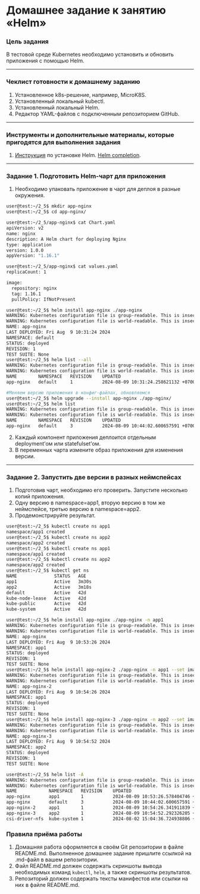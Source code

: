 # Домашнее задание к занятию «Helm»

### Цель задания

В тестовой среде Kubernetes необходимо установить и обновить приложения с помощью Helm.

------

### Чеклист готовности к домашнему заданию

1. Установленное k8s-решение, например, MicroK8S.
2. Установленный локальный kubectl.
3. Установленный локальный Helm.
4. Редактор YAML-файлов с подключенным репозиторием GitHub.

------

### Инструменты и дополнительные материалы, которые пригодятся для выполнения задания

1. [Инструкция](https://helm.sh/docs/intro/install/) по установке Helm. [Helm completion](https://helm.sh/docs/helm/helm_completion/).

------

### Задание 1. Подготовить Helm-чарт для приложения

1. Необходимо упаковать приложение в чарт для деплоя в разные окружения.   
```bash
user@test:~/2_5$ mkdir app-nginx
user@test:~/2_5$ cd app-nginx/

user@test:~/2_5/app-nginx$ cat Chart.yaml 
apiVersion: v2
name: nginx
description: A Helm chart for deploying Nginx
type: application
version: 1.0.0
appVersion: "1.16.1"

user@test:~/2_5/app-nginx$ cat values.yaml 
replicaCount: 1

image:
  repository: nginx
  tag: 1.16.1
  pullPolicy: IfNotPresent

user@test:~/2_5$ helm install app-nginx ./app-nginx
WARNING: Kubernetes configuration file is group-readable. This is insecure. Location: /home/user/.kube/config
WARNING: Kubernetes configuration file is world-readable. This is insecure. Location: /home/user/.kube/config
NAME: app-nginx
LAST DEPLOYED: Fri Aug  9 10:31:24 2024
NAMESPACE: default
STATUS: deployed
REVISION: 1
TEST SUITE: None
user@test:~/2_5$ helm list --all
WARNING: Kubernetes configuration file is group-readable. This is insecure. Location: /home/user/.kube/config
WARNING: Kubernetes configuration file is world-readable. This is insecure. Location: /home/user/.kube/config
NAME     	NAMESPACE	REVISION	UPDATED                                	STATUS  CHART      	APP VERSION
app-nginx	default  	1       	2024-08-09 10:31:24.258621132 +0700 +07	deployednginx-1.0.0	1.16.1

#Меняем версию приложения в конфиг-файлах, обновляемся
user@test:~/2_5$ helm upgrade --install app-nginx ./app-nginx/
user@test:~/2_5$ helm list
WARNING: Kubernetes configuration file is group-readable. This is insecure. Location: /home/user/.kube/config
WARNING: Kubernetes configuration file is world-readable. This is insecure. Location: /home/user/.kube/config
NAME     	NAMESPACE	REVISION	UPDATED                                	STATUS  CHART      	APP VERSION
app-nginx	default  	3       	2024-08-09 10:44:02.600657591 +0700 +07	deployednginx-1.0.0	1.17.1

```
2. Каждый компонент приложения деплоится отдельным deployment’ом или statefulset’ом.
3. В переменных чарта измените образ приложения для изменения версии.

------
### Задание 2. Запустить две версии в разных неймспейсах

1. Подготовив чарт, необходимо его проверить. Запуститe несколько копий приложения.
2. Одну версию в namespace=app1, вторую версию в том же неймспейсе, третью версию в namespace=app2.
3. Продемонстрируйте результат.  
```bash
user@test:~/2_5$ kubectl create ns app1
namespace/app1 created
user@test:~/2_5$ kubectl create ns app2
namespace/app2 created
user@test:~/2_5$ kubectl create ns app1
namespace/app1 created
user@test:~/2_5$ kubectl create ns app2
namespace/app2 created
user@test:~/2_5$ kubectl get ns
NAME              STATUS   AGE
app1              Active   3m30s
app2              Active   3m18s
default           Active   42d
kube-node-lease   Active   42d
kube-public       Active   42d
kube-system       Active   42d

user@test:~/2_5$ helm install app-nginx ./app-nginx -n app1
WARNING: Kubernetes configuration file is group-readable. This is insecure. Location: /home/user/.kube/config
WARNING: Kubernetes configuration file is world-readable. This is insecure. Location: /home/user/.kube/config
NAME: app-nginx
LAST DEPLOYED: Fri Aug  9 10:53:26 2024
NAMESPACE: app1
STATUS: deployed
REVISION: 1
TEST SUITE: None
user@test:~/2_5$ helm install app-nginx-2 ./app-nginx -n app1 --set image.tag=1.18
WARNING: Kubernetes configuration file is group-readable. This is insecure. Location: /home/user/.kube/config
WARNING: Kubernetes configuration file is world-readable. This is insecure. Location: /home/user/.kube/config
NAME: app-nginx-2
LAST DEPLOYED: Fri Aug  9 10:54:26 2024
NAMESPACE: app1
STATUS: deployed
REVISION: 1
TEST SUITE: None
user@test:~/2_5$ helm install app-nginx-3 ./app-nginx -n app2 --set image.tag=1.19
WARNING: Kubernetes configuration file is group-readable. This is insecure. Location: /home/user/.kube/config
WARNING: Kubernetes configuration file is world-readable. This is insecure. Location: /home/user/.kube/config
NAME: app-nginx-3
LAST DEPLOYED: Fri Aug  9 10:54:52 2024
NAMESPACE: app2
STATUS: deployed
REVISION: 1
TEST SUITE: None

user@test:~/2_5$ helm list -A
WARNING: Kubernetes configuration file is group-readable. This is insecure. Location: /home/user/.kube/config
WARNING: Kubernetes configuration file is world-readable. This is insecure. Location: /home/user/.kube/config
NAME          	NAMESPACE  	REVISION	UPDATED                                	STATUS  CHART                	APP VERSION
app-nginx     	app1       	1       	2024-08-09 10:53:26.578404746 +0700 +07	deployednginx-1.0.0          	1.17.1     
app-nginx     	default    	3       	2024-08-09 10:44:02.600657591 +0700 +07	deployednginx-1.0.0          	1.17.1     
app-nginx-2   	app1       	1       	2024-08-09 10:54:26.341911839 +0700 +07	deployednginx-1.0.0          	1.17.1     
app-nginx-3   	app2       	1       	2024-08-09 10:54:52.292326205 +0700 +07	deployednginx-1.0.0          	1.17.1     
csi-driver-nfs	kube-system	1       	2024-08-02 15:04:36.724938806 +0700 +07	deployedcsi-driver-nfs-v4.8.0	v4.8.0
```

### Правила приёма работы

1. Домашняя работа оформляется в своём Git репозитории в файле README.md. Выполненное домашнее задание пришлите ссылкой на .md-файл в вашем репозитории.
2. Файл README.md должен содержать скриншоты вывода необходимых команд `kubectl`, `helm`, а также скриншоты результатов.
3. Репозиторий должен содержать тексты манифестов или ссылки на них в файле README.md.

